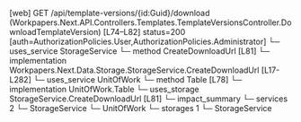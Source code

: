 [web] GET /api/template-versions/{id:Guid}/download  (Workpapers.Next.API.Controllers.Templates.TemplateVersionsController.DownloadTemplateVersion)  [L74–L82] status=200 [auth=AuthorizationPolicies.User,AuthorizationPolicies.Administrator]
  └─ uses_service StorageService
    └─ method CreateDownloadUrl [L81]
      └─ implementation Workpapers.Next.Data.Storage.StorageService.CreateDownloadUrl [L17-L282]
  └─ uses_service UnitOfWork
    └─ method Table [L78]
      └─ implementation UnitOfWork.Table
  └─ uses_storage StorageService.CreateDownloadUrl [L81]
  └─ impact_summary
    └─ services 2
      └─ StorageService
      └─ UnitOfWork
    └─ storages 1
      └─ StorageService

